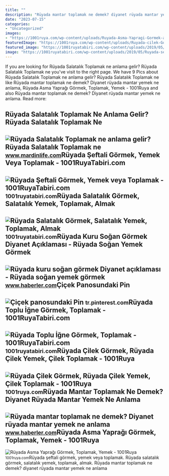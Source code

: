 ```yaml
---
title: ""
description: "Rüyada mantar toplamak ne demek? diyanet rüyada mantar yemek ne anlama"
date: "2023-07-15"
categories:
- "Uncategorized"
images:
- "https://1001ruya.com/wp-content/uploads/Ruyada-Asma-Yapragi-Gormek-asma-yapragi-toplamak-yemek-diyanet-1024x576.jpg"
featuredImage: "https://1001ruya.com/wp-content/uploads/Ruyada-cilek-Gormek-Ruyada-cilek-Yemek-cilek-Toplamak-ne-demek-diyanet-1024x576.jpg"
featured_image: "https://1001ruyatabiri.com/wp-content/uploads/2019/05/Ruyada-seftali-Gormek-Yemek-veya-Toplamak-diyanet-ruya-yorumu-dini-islami-seftali-agaci.jpg"
image: "https://1001ruyatabiri.com/wp-content/uploads/2019/05/Ruyada-seftali-Gormek-Yemek-veya-Toplamak-diyanet-ruya-yorumu-dini-islami-seftali-agaci.jpg"
---
```


If you are looking for Rüyada Salatalık Toplamak ne anlama gelir? Rüyada Salatalık Toplamak ne you've visit to the right page. We have 9 Pics about Rüyada Salatalık Toplamak ne anlama gelir? Rüyada Salatalık Toplamak ne like Rüyada mantar toplamak ne demek? Diyanet rüyada mantar yemek ne anlama, Rüyada Asma Yaprağı Görmek, Toplamak, Yemek - 1001Ruya and also Rüyada mantar toplamak ne demek? Diyanet rüyada mantar yemek ne anlama. Read more:

Rüyada Salatalık Toplamak Ne Anlama Gelir? Rüyada Salatalık Toplamak Ne
-----------------------------------------------------------------------

 ![Rüyada Salatalık Toplamak ne anlama gelir? Rüyada Salatalık Toplamak ne](https://www.mardinlife.com/uploads/2021/10/ruyada-salatalik-toplamak-ne-anlama-gelir-ruyada-salatalik-toplamak-ne-demek-74194.jpg?234234.234234) <small>www.mardinlife.com</small>Rüyada Şeftali Görmek, Yemek Veya Toplamak - 1001RuyaTabiri.com
---------------------------------------------------------------

 ![Rüyada Şeftali Görmek, Yemek veya Toplamak - 1001RuyaTabiri.com](https://1001ruyatabiri.com/wp-content/uploads/2019/05/Ruyada-seftali-Gormek-Yemek-veya-Toplamak-diyanet-ruya-yorumu-dini-islami-seftali-agaci.jpg) <small>1001ruyatabiri.com</small>Rüyada Salatalık Görmek, Salatalık Yemek, Toplamak, Almak
---------------------------------------------------------

 ![Rüyada Salatalık Görmek, Salatalık Yemek, Toplamak, Almak](https://1001ruyatabiri.com/wp-content/uploads/2020/03/ruyada-salatalik-gormek-ruyada-salatalik-yemek-salatalik-almak-satmak-ne-demek-diyanet.jpg) <small>1001ruyatabiri.com</small>Rüyada Kuru Soğan Görmek Diyanet Açıklaması - Rüyada Soğan Yemek Görmek
-----------------------------------------------------------------------

 ![Rüyada kuru soğan görmek Diyanet açıklaması - Rüyada soğan yemek görmek](https://i.hbrcdn.com/haber/2021/06/10/ruyada-kuru-sogan-gormek-diyanet-aciklamasi-14191492_3128_amp.jpg) <small>www.haberler.com</small>Çiçek Panosundaki Pin
---------------------

 ![Çiçek panosundaki Pin](https://i.pinimg.com/originals/08/6f/e9/086fe9abfbde5b0fbfcaac9a068fd712.jpg) <small>tr.pinterest.com</small>Rüyada Toplu İğne Görmek, Toplamak - 1001RuyaTabiri.com
-------------------------------------------------------

 ![Rüyada Toplu İğne Görmek, Toplamak - 1001RuyaTabiri.com](https://1001ruyatabiri.com/wp-content/uploads/2020/04/ruyada-toplu-igne-gormek-ruyada-topluigne-toplamak-ne-demek-diyanet-1001ruyatabiri-768x470.jpg) <small>1001ruyatabiri.com</small>Rüyada Çilek Görmek, Rüyada Çilek Yemek, Çilek Toplamak - 1001Ruya
------------------------------------------------------------------

 ![Rüyada Çilek Görmek, Rüyada Çilek Yemek, Çilek Toplamak - 1001Ruya](https://1001ruya.com/wp-content/uploads/Ruyada-cilek-Gormek-Ruyada-cilek-Yemek-cilek-Toplamak-ne-demek-diyanet-1024x576.jpg) <small>1001ruya.com</small>Rüyada Mantar Toplamak Ne Demek? Diyanet Rüyada Mantar Yemek Ne Anlama
----------------------------------------------------------------------

 ![Rüyada mantar toplamak ne demek? Diyanet rüyada mantar yemek ne anlama](https://i.hbrcdn.com/haber/2021/03/30/ruyada-mantar-toplamak-ne-demek-diyanet-ruyada-14030005_2795_amp.jpg) <small>www.haberler.com</small>Rüyada Asma Yaprağı Görmek, Toplamak, Yemek - 1001Ruya
------------------------------------------------------

 ![Rüyada Asma Yaprağı Görmek, Toplamak, Yemek - 1001Ruya](https://1001ruya.com/wp-content/uploads/Ruyada-Asma-Yapragi-Gormek-asma-yapragi-toplamak-yemek-diyanet-1024x576.jpg) <small>1001ruya.com</small>Rüyada şeftali görmek, yemek veya toplamak. Rüyada salatalık görmek, salatalık yemek, toplamak, almak. Rüyada mantar toplamak ne demek? diyanet rüyada mantar yemek ne anlama
